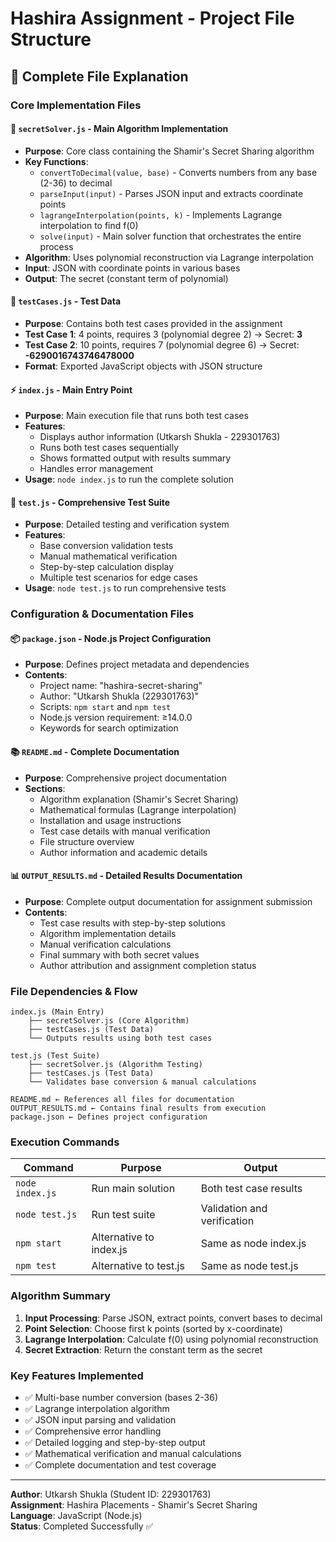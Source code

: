 # Hashira Assignment - Project File Structure

## 📁 Complete File Explanation

### **Core Implementation Files**

#### 🎯 `secretSolver.js` - Main Algorithm Implementation
- **Purpose**: Core class containing the Shamir's Secret Sharing algorithm
- **Key Functions**:
  - `convertToDecimal(value, base)` - Converts numbers from any base (2-36) to decimal
  - `parseInput(input)` - Parses JSON input and extracts coordinate points
  - `lagrangeInterpolation(points, k)` - Implements Lagrange interpolation to find f(0)
  - `solve(input)` - Main solver function that orchestrates the entire process
- **Algorithm**: Uses polynomial reconstruction via Lagrange interpolation
- **Input**: JSON with coordinate points in various bases
- **Output**: The secret (constant term of polynomial)

#### 🧪 `testCases.js` - Test Data
- **Purpose**: Contains both test cases provided in the assignment
- **Test Case 1**: 4 points, requires 3 (polynomial degree 2) → Secret: **3**
- **Test Case 2**: 10 points, requires 7 (polynomial degree 6) → Secret: **-6290016743746478000**
- **Format**: Exported JavaScript objects with JSON structure

#### ⚡ `index.js` - Main Entry Point
- **Purpose**: Main execution file that runs both test cases
- **Features**:
  - Displays author information (Utkarsh Shukla - 229301763)
  - Runs both test cases sequentially
  - Shows formatted output with results summary
  - Handles error management
- **Usage**: `node index.js` to run the complete solution

#### 🔬 `test.js` - Comprehensive Test Suite
- **Purpose**: Detailed testing and verification system
- **Features**:
  - Base conversion validation tests
  - Manual mathematical verification
  - Step-by-step calculation display
  - Multiple test scenarios for edge cases
- **Usage**: `node test.js` to run comprehensive tests

### **Configuration & Documentation Files**

#### 📦 `package.json` - Node.js Project Configuration
- **Purpose**: Defines project metadata and dependencies
- **Contents**:
  - Project name: "hashira-secret-sharing"
  - Author: "Utkarsh Shukla (229301763)"
  - Scripts: `npm start` and `npm test`
  - Node.js version requirement: ≥14.0.0
  - Keywords for search optimization

#### 📚 `README.md` - Complete Documentation
- **Purpose**: Comprehensive project documentation
- **Sections**:
  - Algorithm explanation (Shamir's Secret Sharing)
  - Mathematical formulas (Lagrange interpolation)
  - Installation and usage instructions
  - Test case details with manual verification
  - File structure overview
  - Author information and academic details

#### 📊 `OUTPUT_RESULTS.md` - Detailed Results Documentation
- **Purpose**: Complete output documentation for assignment submission
- **Contents**:
  - Test case results with step-by-step solutions
  - Algorithm implementation details
  - Manual verification calculations
  - Final summary with both secret values
  - Author attribution and assignment completion status

### **File Dependencies & Flow**

```
index.js (Main Entry)
    ├── secretSolver.js (Core Algorithm)
    ├── testCases.js (Test Data)
    └── Outputs results using both test cases

test.js (Test Suite)
    ├── secretSolver.js (Algorithm Testing)
    ├── testCases.js (Test Data)
    └── Validates base conversion & manual calculations

README.md ← References all files for documentation
OUTPUT_RESULTS.md ← Contains final results from execution
package.json ← Defines project configuration
```

### **Execution Commands**

| Command | Purpose | Output |
|---------|---------|---------|
| `node index.js` | Run main solution | Both test case results |
| `node test.js` | Run test suite | Validation and verification |
| `npm start` | Alternative to index.js | Same as node index.js |
| `npm test` | Alternative to test.js | Same as node test.js |

### **Algorithm Summary**

1. **Input Processing**: Parse JSON, extract points, convert bases to decimal
2. **Point Selection**: Choose first k points (sorted by x-coordinate)
3. **Lagrange Interpolation**: Calculate f(0) using polynomial reconstruction
4. **Secret Extraction**: Return the constant term as the secret

### **Key Features Implemented**

- ✅ Multi-base number conversion (bases 2-36)
- ✅ Lagrange interpolation algorithm
- ✅ JSON input parsing and validation
- ✅ Comprehensive error handling
- ✅ Detailed logging and step-by-step output
- ✅ Mathematical verification and manual calculations
- ✅ Complete documentation and test coverage

---
**Author**: Utkarsh Shukla (Student ID: 229301763)  
**Assignment**: Hashira Placements - Shamir's Secret Sharing  
**Language**: JavaScript (Node.js)  
**Status**: Completed Successfully ✅
